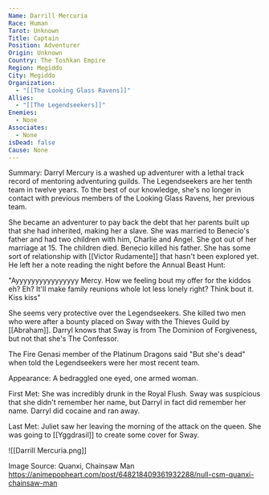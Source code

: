 ```yaml
---
Name: Darrill Mercuria
Race: Human
Tarot: Unknown
Title: Captain
Position: Adventurer
Origin: Unknown
Country: The Toshkan Empire
Region: Megiddo
City: Megiddo
Organization:
  - "[[The Looking Glass Ravens]]"
Allies:
  - "[[The Legendseekers]]"
Enemies:
  - None
Associates:
  - None
isDead: false
Cause: None
---
```

Summary:
Darryl Mercury is a washed up adventurer with a lethal track record of mentoring adventuring guilds. The Legendseekers are her tenth team in twelve years. To the best of our knowledge, she's no longer in contact with previous members of the Looking Glass Ravens, her previous team.

She became an adventurer to pay back the debt that her parents built up that she had inherited, making her a slave. She was married to Benecio's father and had two children with him, Charlie and Angel. She got out of her marriage at 15. The children died. Benecio killed his father. She has some sort of relationship with [[Victor Rudamente]] that hasn't been explored yet. He left her a note reading the night before the Annual Beast Hunt:

"Ayyyyyyyyyyyyyyyy Mercy. How we feeling bout my offer for the kiddos eh? Eh? It'll make family reunions whole lot less lonely right? Think bout it. Kiss kiss"

She seems very protective over the Legendseekers. She killed two men who were after a bounty placed on Sway with the Thieves Guild by [[Abraham]]. Darryl knows that Sway is from The Dominion of Forgiveness, but not that she's The Confessor.

The Fire Genasi member of the Platinum Dragons said "But she's dead" when told the Legendseekers were her most recent team.

Appearance: 
A bedraggled one eyed, one armed woman.

First Met: 
She was incredibly drunk in the Royal Flush. Sway was suspicious that she didn't remember her name, but Darryl in fact did remember her name. Darryl did cocaine and ran away.

Last Met: 
Juliet saw her leaving the morning of the attack on the queen. She was going to [[Yggdrasil]] to create some cover for Sway.

![[Darrill Mercuria.png]]

Image Source: Quanxi, Chainsaw Man
https://animepopheart.com/post/648218409361932288/null-csm-quanxi-chainsaw-man